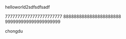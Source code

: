  helloworld2sdfsdfsadf

 77777777777777777777777
 8888888888888888888888
 999999999999999999999

 chongdu
